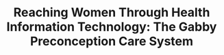 ---
name: "Reaching Women Through Health Information Technology"
title: "Reaching Women Through Health Information Technology: The Gabby Preconception Care System"
journal: "journal name" 
project: "Preconception Care"
event: "American Journal of Health Promotion, Vol. 27, No. sp3 (January/February 2013) pp. eS11-eS20"
authors:
- name: "Gardiner, P."
- name: "Hempstead, M."
- name: "Ring, L."
- name: "Bickmore, T."
- name: "Nyahkoon, L."
- name: "Tran, H."
- name: "Paasche-Orlow, M."
- name: "Damus, K."
- name: "Jack, B."
year: 2013
resources: null
external_url: null
draft: false 
headless: true
---